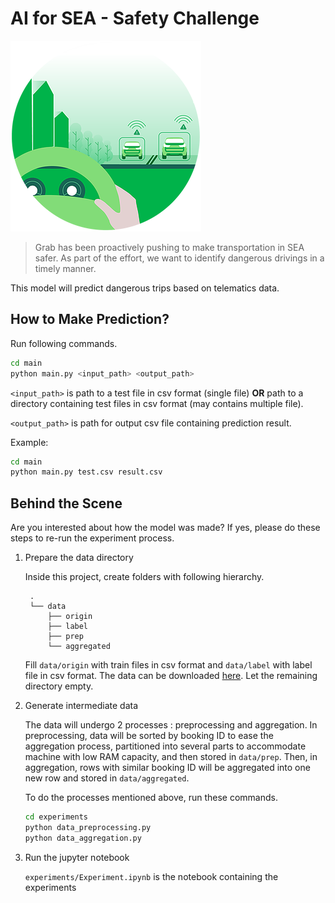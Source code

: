 # AI for SEA - Safety Challenge

![AI for SEA Safety Challenge](misc/Safety.png#)

> Grab has been proactively pushing to make transportation in SEA safer. 
As part of the effort, we want to identify dangerous drivings in a timely manner.

This model will predict dangerous trips based on telematics data.

## How to Make Prediction?

Run following commands.

```sh
cd main
python main.py <input_path> <output_path>
```

`<input_path>` 
is path to a test file in csv format (single file) 
**OR** 
path to a directory containing test files in csv format (may contains multiple file).  

`<output_path>`
is path for output csv file containing prediction result.  

Example:

```sh
cd main
python main.py test.csv result.csv
```

## Behind the Scene

Are you interested about how the model was made? 
If yes, please do these steps to re-run the experiment process.  

1. Prepare the data directory

   Inside this project, create folders with following hierarchy.
   
   ```
    .
    └── data
        ├── origin
        ├── label
        ├── prep
        └── aggregated
   ```
   
   Fill `data/origin` with train files in csv format and `data/label` with label file in csv format.
   The data can be downloaded [here](https://s3-ap-southeast-1.amazonaws.com/grab-aiforsea-dataset/safety.zip).
   Let the remaining directory empty.
   
2. Generate intermediate data

   The data will undergo 2 processes : preprocessing and aggregation.
   In preprocessing, data will be sorted by booking ID to ease the aggregation process, partitioned into several parts to accommodate machine with low RAM capacity, and then stored in `data/prep`.
   Then, in aggregation, rows with similar booking ID will be aggregated into one new row and stored in `data/aggregated`.
   
   To do the processes mentioned above, run these commands.  
   
   ```sh
   cd experiments
   python data_preprocessing.py
   python data_aggregation.py
   ```
   
3. Run the jupyter notebook

   `experiments/Experiment.ipynb` is the notebook containing the experiments

